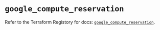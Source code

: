 # `google_compute_reservation`

Refer to the Terraform Registory for docs: [`google_compute_reservation`](https://registry.terraform.io/providers/hashicorp/google-beta/5.11.0/docs/resources/google_compute_reservation).
